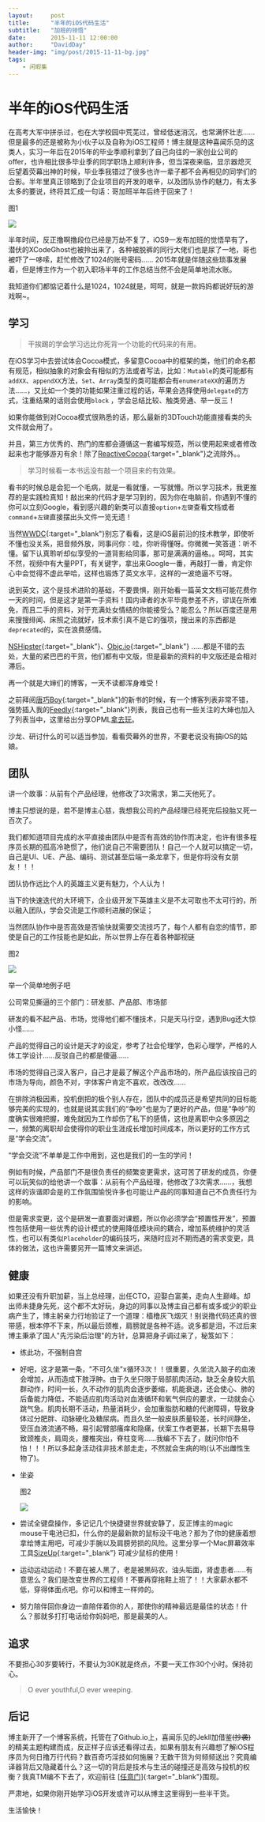 ```yaml
---
layout:     post
title:      "半年的iOS代码生活"
subtitle:   "加班的领悟"
date:       2015-11-11 12:00:00
author:     "DavidDay"
header-img: "img/post/2015-11-11-bg.jpg"
tags:
    - 闲暇集
---
```


# 半年的iOS代码生活

在高考大军中拼杀过，也在大学校园中荒芜过，曾经低迷消沉，也常满怀壮志…… 但是最多的还是被称为小伙子以及自称为iOS工程师！博主就是这种喜闻乐见的这类人，实习一年后在2015年的毕业季顺利拿到了自己向往的一家创业公司的offer，也许相比很多毕业季的同学职场上顺利许多，但当深夜来临，显示器熄灭后望着荧幕出神的时候，毕业季我错过了很多也许一辈子都不会再相见的同学们的合影。半年里真正领略到了企业项目的开发的艰辛，以及团队协作的魅力，有太多太多的要说，终将其汇成一句话：哥加班半年后终于回来了！

图1

![](http://daiweilai.github.io/img/post/2015-11-11-pic1.png)

 半年时间，反正撸啊撸段位已经是万劫不复了，iOS9一发布加班的觉悟早有了，潜伏的XCodeGhost也被拎出来了，各种被脱裤的同行大佬们也是尿了一地，哥也被吓了一哆嗦，赶忙修改了1024的账号密码…… 2015年就是伴随这些琐事发展着，但是博主作为一个初入职场半年的工作总结当然不会是简单地流水账。

 我知道你们都惦记着什么是1024，1024就是，呵呵，就是一款妈妈都说好玩的游戏啊~。



## 学习

> 干挨踢的学会学习远比你死背一个功能的代码来的有用。

在iOS学习中去尝试体会Cocoa模式，多留意Cocoa中的框架的类，他们的命名都有规范，相似抽象的对象会有相似的方法或者写法，比如：`Mutable`的类可能都有`addXX`、`appendXX`方法，`Set`、`Array`类型的类可能都会有`enumerateXX`的遍历方法……，又比如一个类的功能如果注重过程的话，苹果会选择使用`delegate`的方式，注重结果的话则会使用`block` ，学会总结比较、触类旁通、举一反三！

如果你能做到对Cocoa模式很熟悉的话，那么最新的3DTouch功能直接看类的头文件就会用了。

并且，第三方优秀的、热门的库都会遵循这一套编写规范，所以使用起来或者修改起来也才能够游刃有余！除了[ReactiveCocoa](https://github.com/ReactiveCocoa/ReactiveCocoa){:target="_blank"}之流除外。。



> 学习时候看一本书远没有敲一个项目来的有效果。

看书的时候总是会犯一个毛病，就是一看就懂，一写就懵。所以学习技术，我更推荐的是实践检真知！敲出来的代码才是学习到的，因为你在电脑前，你遇到不懂的你可以立刻Google，看到感兴趣的新类可以直接`option`+`左键`查看文档或者`command`+`左键`直接摆出头文件一览无遗！

当然[WWDC](https://developer.apple.com/wwdc/){:target="_blank"}别忘了看看，这是iOS最前沿的技术教学，即使听不懂也没关系，把音频外放，同事问你：哇，你听得懂呀。你微微一笑答道：听不懂。留下认真聆听却似享受的一道背影给同事，那可是满满的逼格。。呵呵，其实不然，视频中有大量PPT，有关键字，拿出来Google一番，再敲打一番，肯定你心中会觉得不虚此举哈，这样也锻炼了英文水平，这样的一波绝逼不亏呀。

说到英文，这个是技术进阶的基础，不要畏惧，刚开始看一篇英文文档可能花费你一天的时间，但是这才是第一手资料！国内译者的水平毕竟参差不齐，谬误在所难免，而且二手的资料，对于充满处女情结的你能接受么？能忍么？所以百度还是用来搜搜绯闻、床照之流就好，技术索引真不是它的强项，搜出来的东西都是`deprecated`的，实在浪费感情。

[NSHipster](http://nshipster.com/){:target="_blank"}、[Objc.io](https://www.objc.io/){:target="_blank"} ……都是不错的去处，大量的紧巴巴的干货，他们都有中文版，但是最新的资料的中文版还是会相对滞后。

再一个就是大婶们的博客，一天不读都浑身难受！

之前拜阅[唐巧Boy](http://blog.devtang.com/){:target="_blank"}的新书的时候，有一个博客列表非常不错，强势插入我的[Feedly](http://feedly.com/){:target="_blank"}列表，我自己也有一些关注的大婶也加入了列表当中，这里给出分享OPML[拿去玩](http://daiweilai.github.io/attach/feedly.opml)。

沙龙、研讨什么的可以适当参加，看看荧幕外的世界，不要老说没有搞iOS的姑娘。



## 团队

讲一个故事：从前有个产品经理，他修改了3次需求，第二天他死了。

博主只想说的是，若不是博主心慈，我想我公司的产品经理已经死完后投胎又死一百次了。

 我们都知道项目完成的水平直接由团队中是否有高效的协作而决定，也许有很多程序员长期的孤高冷艳惯了，他们说自己不需要团队！自己一个人就可以搞定一切，自己是UI、UE、产品、编码、测试甚至后端一条龙拿下，但是你将没有女朋友！！！

 团队协作远比个人的英雄主义更有魅力，个人认为！

 当下的快速迭代的大环境下，企业级开发下英雄主义是不太可取也不太可行的，所以融入团队，学会交流是工作顺利进展的保证；

 当然团队协作中是否高效是否愉快就需要交流技巧了，每个人都有自恋的情节，即使是自己的工作技能也是如此，所以世界上存在着各种鄙视链

 图2

![](http://daiweilai.github.io/img/post/2015-11-11-pic2.jpg)

 举一个简单地例子吧

 公司常见撕逼的三个部门：研发部、产品部、市场部

 研发的看不起产品、市场，觉得他们都不懂技术，只是天马行空，遇到Bug还大惊小怪……

 产品的觉得自己的设计是天才的设定，参考了社会伦理学，色彩心理学，严格的人体工学设计……反驳自己的都是傻逼……

 市场的觉得自己深入客户，自己才是最了解这个产品市场的，所产品应该按自己的市场为导向，颜色不对，字体客户肯定不喜欢，改改改……

在排除消极因素，投机倒把的极个别人存在，团队中的成员还是希望共同的目标能够完美的实现的，也就是说其实我们的“争吵”也是为了更好的产品，但是“争吵”的度确实很难把握，难免就因为工作却伤了私下的感情，这也是离职中众多原因之一，频繁的离职却会使得你的职业生涯成长增加时间成本，所以更好的工作方式是“学会交流”。

“学会交流”不单单是工作中用到，这也是我们的一生的学问！

例如有时候，产品部门不是很负责任的频繁变更需求，这可苦了研发的成员，你便可以玩笑似的给他讲一个故事：从前有个产品经理，他修改了3次需求……，我想这样的诙谐即会是的工作氛围愉悦许多也可能让产品的同事知道自己不负责任行为的影响。

但是需求变更，这个是研发一直要面对课题，所以你必须学会“预置性开发”，预置性包括使用一些优秀的设计模式的使用降低模块间的耦合，增加系统维护的灵活性，也可以有类似`Placeholder`的编码技巧，来随时应对不期而遇的需求变更，具体的做法，这也许需要另开一篇博文来讲述。





## 健康

如果还没有升职加薪，当上总经理，出任CTO，迎娶白富美，走向人生巅峰。却出师未捷身先死，这个都不太好玩，身边的同事以及博主自己都有或多或少的职业病产生了，博主躬亲力行地验证了一个道理：樯橹灰飞烟灭！别说撸代码还真的很带感，根本停不下来，所以最后颈椎，肩膀就是各种不适。说多都是泪，不过后来博主秉承了国人"先污染后治理"的方针，总算把身子调过来了，秘笈如下：

* 练此功，不强制自宫
  
* 好吧，这才是第一条，"不可久坐"x循环3次！！很重要，久坐流入脑子的血液会增加，从而造成下肢浮肿。由于久坐只限于局部肌肉活动，缺乏全身较大肌群动作，时间一长，久不动作的肌肉会逐步萎缩，机能衰退，还会使心、肺的后备能力降低，不能适应肌肉活动对血液循环和氧气供应的要求，一动就会心跳气急。肌肉长期不活动，热量消耗少，会加重脂肪和糖的代谢障碍，导致身体过分肥胖、动脉硬化及糖尿病。而且久坐一般皮肤质量较差，长时间静坐，受压血液流通不畅，易引起臂部瘙痒和隐痛，伏案工作者更甚，长期下去易导致颈椎炎，肩周炎，腰椎突出，脊柱变弯……我编不下去了，就问你怕不怕！！！所以多起身活动往非技术部走走，不然就会生病的哟(认不出雌性生物了)。
  
* 坐姿
  
  图2
  
  ![](http://daiweilai.github.io/img/post/2015-11-11-pic3.jpg)


* 尝试全键盘操作，多记记几个快捷键世界就安静了，反正博主的magic mouse干电池已扣，什么你的是最新款的鼠标没干电池？那为了你的健康着想拿给博主用吧，可减少手腕以及肩膀劳损的风险。这里分享一个Mac屏幕效率工具[SizeUp](http://www.irradiatedsoftware.com/){:target="_blank"} 可减少鼠标的使用！
* 运动运动运动！不要在被人黑了，老是被黑码农，油头垢面，肾虚患者……有意思么？我们是改变世界的工程师！不要再穿拖鞋上班了！！大家薪水都不低，穿得体面点吧。你可以和博主一样帅的。
* 努力陪伴回你身边一直陪伴着你的人，那使你的精神最远是最佳的状态！什么？那就多打打电话给你妈妈吧，那是最美的人。



## 追求

不要担心30岁要转行，不要认为30K就是终点，不要一天工作30个小时。保持初心。

> O ever youthful,O ever weeping.



## 后记

博主新开了一个博客系统，托管在了Github.io上，喜闻乐见的Jekll加借鉴~~(抄袭)~~的精美主题构建而成，反正样子应该还看得过去，如果有朋友有兴趣想了解iOS程序员为何日撸万行代码？数百奇巧淫技如何施展？无数干货为何频频送出？究竟编译器背后又隐藏着什么？这一切的背后是技术与生活的碰撞还是高效与投机的权衡？我真TM编不下去了，欢迎前往 [[任意门]](http://daiweilai.github.io){:target="_blank"}围观。

严肃地，如果你刚开始学习iOS开发或许可以从博主这里得到一些半干货。

生活愉快！